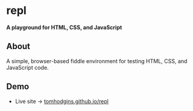 # repl

**A playground for HTML, CSS, and JavaScript**

## About

A simple, browser-based fiddle environment for testing HTML, CSS, and JavaScript code.

## Demo

- Live site → [tomhodgins.github.io/repl](https://tomhodgins.github.io/repl/)
